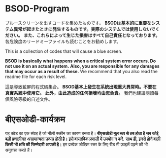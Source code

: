 # BSOD-Program

ブルースクリーンを出すコードを集めたものです。
**BSODは基本的に重要なシステム異常が起きたときに発生するものです。実際のシステムでは使用しないでください。**
**また、これらによって生じた損害はすべて自己責任となっております。**
各危険度のリードミーファイルも読むことをお勧めします。

This is a collection of codes that will cause a blue screen.

**BSOD is basically what happens when a critical system error occurs. Do not use it on an actual system.**
**Also, you are responsible for any damages that may occur as a result of these.**
We recommend that you also read the readme file for each risk level.

這是導致藍屏的程式碼集合。
**BSOD基本上發生在系統出現重大異常時。不要在真實系統中使用它。**
**此外，由此造成的任何損壞均由您負責。**
我們也建議閱讀每個風險等級的自述文件。

# बीएसओडी-कार्यक्रम

यह कोड का एक संग्रह है जो नीली स्क्रीन का कारण बनता है।
**बीएसओडी मूल रूप से तब होता है जब कोई बड़ी प्रणालीगत असामान्यता उत्पन्न होती है। इसे वास्तविक प्रणाली में उपयोग न करें.**
**साथ ही, इनसे होने वाली किसी भी क्षति की जिम्मेदारी आपकी है।**
हम प्रत्येक जोखिम स्तर के लिए रीड मी फ़ाइलें पढ़ने की भी अनुशंसा करते हैं।